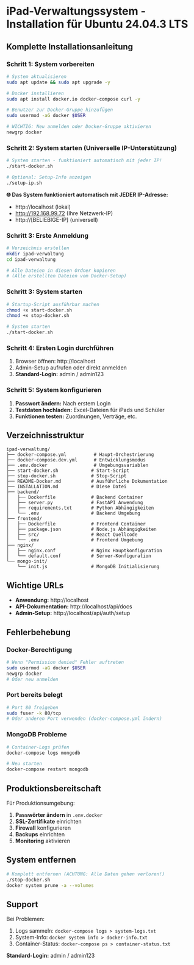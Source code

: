 # iPad-Verwaltungssystem - Installation für Ubuntu 24.04.3 LTS

## Komplette Installationsanleitung

### Schritt 1: System vorbereiten

```bash
# System aktualisieren
sudo apt update && sudo apt upgrade -y

# Docker installieren
sudo apt install docker.io docker-compose curl -y

# Benutzer zur Docker-Gruppe hinzufügen
sudo usermod -aG docker $USER

# WICHTIG: Neu anmelden oder Docker-Gruppe aktivieren
newgrp docker
```

### Schritt 2: System starten (Universelle IP-Unterstützung)

```bash
# System starten - funktioniert automatisch mit jeder IP!
./start-docker.sh

# Optional: Setup-Info anzeigen
./setup-ip.sh
```

**🌐 Das System funktioniert automatisch mit JEDER IP-Adresse:**
- http://localhost (lokal)
- http://192.168.99.72 (Ihre Netzwerk-IP)
- http://[BELIEBIGE-IP] (universell)

### Schritt 3: Erste Anmeldung

```bash
# Verzeichnis erstellen
mkdir ipad-verwaltung
cd ipad-verwaltung

# Alle Dateien in diesen Ordner kopieren
# (Alle erstellten Dateien vom Docker-Setup)
```

### Schritt 3: System starten

```bash
# Startup-Script ausführbar machen
chmod +x start-docker.sh
chmod +x stop-docker.sh

# System starten
./start-docker.sh
```

### Schritt 4: Ersten Login durchführen

1. Browser öffnen: http://localhost
2. Admin-Setup aufrufen oder direkt anmelden
3. **Standard-Login:** admin / admin123

### Schritt 5: System konfigurieren

1. **Passwort ändern:** Nach erstem Login
2. **Testdaten hochladen:** Excel-Dateien für iPads und Schüler
3. **Funktionen testen:** Zuordnungen, Verträge, etc.

## Verzeichnisstruktur

```
ipad-verwaltung/
├── docker-compose.yml          # Haupt-Orchestrierung
├── docker-compose.dev.yml      # Entwicklungsmodus
├── .env.docker                 # Umgebungsvariablen
├── start-docker.sh            # Start-Script
├── stop-docker.sh             # Stop-Script
├── README-Docker.md           # Ausführliche Dokumentation
├── INSTALLATION.md            # Diese Datei
├── backend/
│   ├── Dockerfile             # Backend Container
│   ├── server.py              # FastAPI Anwendung
│   ├── requirements.txt       # Python Abhängigkeiten
│   └── .env                   # Backend Umgebung
├── frontend/
│   ├── Dockerfile             # Frontend Container
│   ├── package.json           # Node.js Abhängigkeiten
│   ├── src/                   # React Quellcode
│   └── .env                   # Frontend Umgebung
├── nginx/
│   ├── nginx.conf             # Nginx Hauptkonfiguration
│   └── default.conf           # Server-Konfiguration
└── mongo-init/
    └── init.js                # MongoDB Initialisierung
```

## Wichtige URLs

- **Anwendung:** http://localhost
- **API-Dokumentation:** http://localhost/api/docs
- **Admin-Setup:** http://localhost/api/auth/setup

## Fehlerbehebung

### Docker-Berechtigung
```bash
# Wenn "Permission denied" Fehler auftreten
sudo usermod -aG docker $USER
newgrp docker
# Oder neu anmelden
```

### Port bereits belegt
```bash
# Port 80 freigeben
sudo fuser -k 80/tcp
# Oder anderen Port verwenden (docker-compose.yml ändern)
```

### MongoDB Probleme
```bash
# Container-Logs prüfen
docker-compose logs mongodb

# Neu starten
docker-compose restart mongodb
```

## Produktionsbereitschaft

Für Produktionsumgebung:

1. **Passwörter ändern** in `.env.docker`
2. **SSL-Zertifikate** einrichten
3. **Firewall** konfigurieren
4. **Backups** einrichten
5. **Monitoring** aktivieren

## System entfernen

```bash
# Komplett entfernen (ACHTUNG: Alle Daten gehen verloren!)
./stop-docker.sh
docker system prune -a --volumes
```

## Support

Bei Problemen:
1. Logs sammeln: `docker-compose logs > system-logs.txt`
2. System-Info: `docker system info > docker-info.txt`
3. Container-Status: `docker-compose ps > container-status.txt`

**Standard-Login:** admin / admin123
